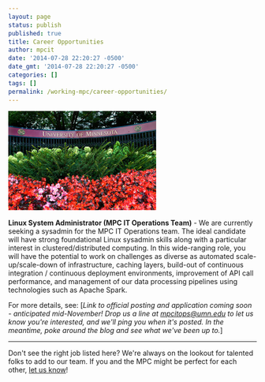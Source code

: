 ```yaml
---
layout: page
status: publish
published: true
title: Career Opportunities
author: mpcit
date: '2014-07-28 22:20:27 -0500'
date_gmt: '2014-07-28 22:20:27 -0500'
categories: []
tags: []
permalink: /working-mpc/career-opportunities/
---
```

<a href="/images/from_wp/u-of-m-fense-flowers.jpg"><img class="size-medium wp-image-292 alignright" src="/images/from_wp/u-of-m-fense-flowers-300x201.jpg" alt="u-of-m-fense-flowers" width="300" height="201" /></a>

**Linux System Administrator (MPC IT Operations Team)** - We are currently seeking a sysadmin for the MPC IT Operations team.   The ideal candidate will have strong foundational Linux sysadmin  skills along with a particular interest in clustered/distributed computing. In this wide-ranging role, you will have the potential to work on challenges as diverse as automated scale-up/scale-down of infrastructure, caching layers, build-out of continuous integration / continuous deployment environments, improvement of API call performance, and management of our data processing pipelines using technologies such as Apache Spark.  

For more details, see: [*Link to official posting and application coming soon - anticipated mid-November! Drop us a line at mpcitops@umn.edu to let us know you're interested, and we'll ping you when it's posted. In the meantime, poke around the blog and see what we've been up to.*]

---

Don't see the right job listed here?  We're always on the lookout for
talented folks to add to our team. If you and the MPC might be perfect for each
other, <a href="http://tech.popdata.org/contact/">let us know</a>!

